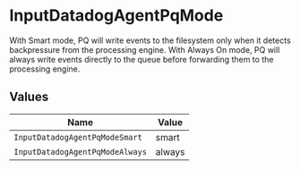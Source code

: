 # InputDatadogAgentPqMode

With Smart mode, PQ will write events to the filesystem only when it detects backpressure from the processing engine. With Always On mode, PQ will always write events directly to the queue before forwarding them to the processing engine.


## Values

| Name                            | Value                           |
| ------------------------------- | ------------------------------- |
| `InputDatadogAgentPqModeSmart`  | smart                           |
| `InputDatadogAgentPqModeAlways` | always                          |